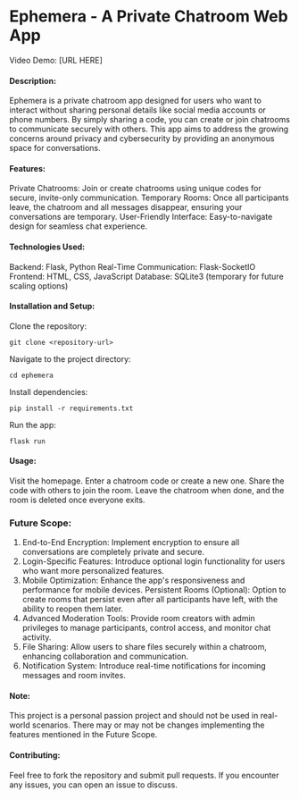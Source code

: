 # Ephemera - A Private Chatroom Web App
Video Demo: [URL HERE]
#### Description:
Ephemera is a private chatroom app designed for users who want to interact without sharing personal details like social media accounts or phone numbers. By simply sharing a code, you can create or join chatrooms to communicate securely with others. This app aims to address the growing concerns around privacy and cybersecurity by providing an anonymous space for conversations.

#### Features:
Private Chatrooms: Join or create chatrooms using unique codes for secure, invite-only communication.
Temporary Rooms: Once all participants leave, the chatroom and all messages disappear, ensuring your conversations are temporary.
User-Friendly Interface: Easy-to-navigate design for seamless chat experience.

#### Technologies Used:
Backend: Flask, Python
Real-Time Communication: Flask-SocketIO
Frontend: HTML, CSS, JavaScript
Database: SQLite3 (temporary for future scaling options)

#### Installation and Setup:
Clone the repository:
```
git clone <repository-url>
```
Navigate to the project directory:
```
cd ephemera
```
Install dependencies:
```
pip install -r requirements.txt
```
Run the app:
```
flask run
```

#### Usage:
Visit the homepage.
Enter a chatroom code or create a new one.
Share the code with others to join the room.
Leave the chatroom when done, and the room is deleted once everyone exits.

### Future Scope:
1. End-to-End Encryption: Implement encryption to ensure all conversations are completely private and secure.
2. Login-Specific Features: Introduce optional login functionality for users who want more personalized features.
3. Mobile Optimization: Enhance the app's responsiveness and performance for mobile devices.
Persistent Rooms (Optional): Option to create rooms that persist even after all participants have left, with the ability to reopen them later.
4. Advanced Moderation Tools: Provide room creators with admin privileges to manage participants, control access, and monitor chat activity.
5. File Sharing: Allow users to share files securely within a chatroom, enhancing collaboration and communication.
6. Notification System: Introduce real-time notifications for incoming messages and room invites.

#### Note:
This project is a personal passion project and should not be used in real-world scenarios. There may or may not be changes implementing the features mentioned in the Future Scope.

#### Contributing:
Feel free to fork the repository and submit pull requests. If you encounter any issues, you can open an issue to discuss.